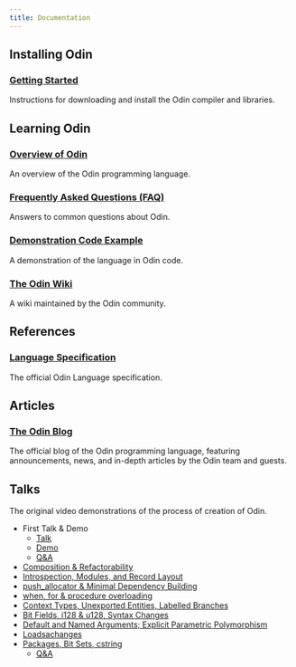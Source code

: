 ```yaml
---
title: Documentation
---
```


## Installing Odin

### [Getting Started](/docs/install)

Instructions for downloading and install the Odin compiler and libraries.


## Learning Odin

### [Overview of Odin](/docs/overview)

An overview of the Odin programming language.

### [Frequently Asked Questions (FAQ)](/docs/faq)

Answers to common questions about Odin.

### [Demonstration Code Example](/docs/code-example)

A demonstration of the language in Odin code.

### [The Odin Wiki](https://github.com/odin-lang/Odin/wiki)

A wiki maintained by the Odin community.

## References

### [Language Specification](/ref/spec)

The official Odin Language specification.

## Articles

### [The Odin Blog](/blog)

The official blog of the Odin programming language, featuring announcements, news, and in-depth articles by the Odin team and guests.


## Talks

The original video demonstrations of the process of creation of Odin.

* First Talk & Demo
	- [Talk](https://youtu.be/TMCkT-uASaE?t=338)
	- [Demo](https://youtu.be/TMCkT-uASaE?t=1800)
	- [Q&A](https://youtu.be/TMCkT-uASaE?t=5749)
* [Composition & Refactorability](https://www.youtube.com/watch?v=n1wemZfcbXM)
* [Introspection, Modules, and Record Layout](https://www.youtube.com/watch?v=UFq8rhWhx4s)
* [push_allocator & Minimal Dependency Building](https://www.youtube.com/watch?v=f_LGVOAMb78)
* [when, for & procedure overloading](https://www.youtube.com/watch?v=OzeOekzyZK8)
* [Context Types, Unexported Entities, Labelled Branches](https://www.youtube.com/watch?v=CkHVwT1Qk-g)
* [Bit Fields, i128 & u128, Syntax Changes](https://www.youtube.com/watch?v=NlTutcLyF64)
* [Default and Named Arguments; Explicit Parametric Polymorphism](https://www.youtube.com/watch?v=-XQZE6S6zUU)
* [Loadsachanges](https://www.youtube.com/watch?v=ar0vFMoMtrI)
* [Packages, Bit Sets, cstring](https://youtu.be/b8bJbjiXZrQ)
	- [Q&A](https://youtu.be/5jmxyIfyyTk)
